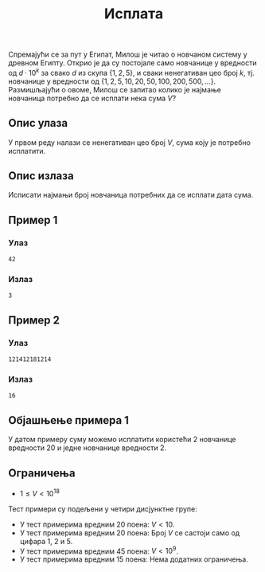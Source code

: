 ﻿---
title: Исплата
timelimit: 1.0 # у секундама
memlimit: 64   # y MB
owner: takprog # власник је онај ко ради на задатку
origin: # опционо (ако се зна одакле је задатак преузет, пожељно је навести извор)
tags: [] # сваки задатак може бити означен према унапред договореној листи ознака
status: KOMPLETAN # један од: "IZRADA", "PREGLED" или "KOMPLETAN".
status-date: 2024-08-15 # датум у формату YYYY-MM-DD од када је задатак у наведеном статусу
solutions:
  - name: ex0
    lang: [cpp, py]
    desc: ""
    tags: []
---

Спремајући се за пут у Египат, Милош је читао о новчаном систему у древном Египту. Открио је да су постојале само новчанице у вредности од $d \cdot 10^k$ за свако $d$ из скупа $\{ 1,2,5 \}$, и сваки ненегативан цео број $k$, тј. новчанице у вредности од $\{1,2,5,10,20,50,100,200,500,\ldots\}$. Размишљајући о овоме, Милош се запитао колико је најмање новчаница потребно да се исплати нека сума $V$?

## Опис улаза

У првом реду налази се ненегативан цео број $V$, сума коју је потребно исплатити.

## Опис излаза

Исписати најмањи број новчаница потребних да се исплати дата сума.

## Пример 1

### Улаз

~~~
42
~~~

### Излаз

~~~
3
~~~

## Пример 2

### Улаз

~~~
121412181214
~~~

### Излаз

~~~
16
~~~

## Објашњење примера 1
У датом примеру суму можемо исплатити користећи $2$ новчанице вредности $20$ и једне новчанице вредности $2$.

## Ограничења
* $1 \leq V < 10^{18}$

Тест примери су подељени у четири дисјунктне групе:

* У тест примерима вредним 20 поена: $V < 10$.
* У тест примерима вредним 20 поена: Број $V$ се састоји само од цифара $1$, $2$ и $5$.
* У тест примерима вредним 45 поена: $V < 10^9$.
* У тест примерима вредним 15 поена: Нема додатних ограничења.
